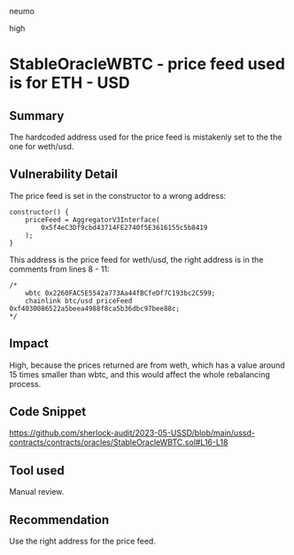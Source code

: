 neumo

high

# StableOracleWBTC - price feed used is for ETH - USD

## Summary
The hardcoded address used for the price feed is mistakenly set to the the one for weth/usd.

## Vulnerability Detail
The price feed is set in the constructor to a wrong address:
```solidity
constructor() {
	priceFeed = AggregatorV3Interface(
		0x5f4eC3Df9cbd43714FE2740f5E3616155c5b8419
	);
}
```

This address is the price feed for weth/usd, the right address is in the comments from lines 8 - 11:
```solidity
/*
    wbtc 0x2260FAC5E5542a773Aa44fBCfeDf7C193bc2C599;
    chainlink btc/usd priceFeed 0xf4030086522a5beea4988f8ca5b36dbc97bee88c;
*/
```

## Impact
High, because the prices returned are from weth, which has a value around 15 times smaller than wbtc, and this would affect the whole rebalancing process.

## Code Snippet
https://github.com/sherlock-audit/2023-05-USSD/blob/main/ussd-contracts/contracts/oracles/StableOracleWBTC.sol#L16-L18

## Tool used
Manual review.


## Recommendation
Use the right address for the price feed.
